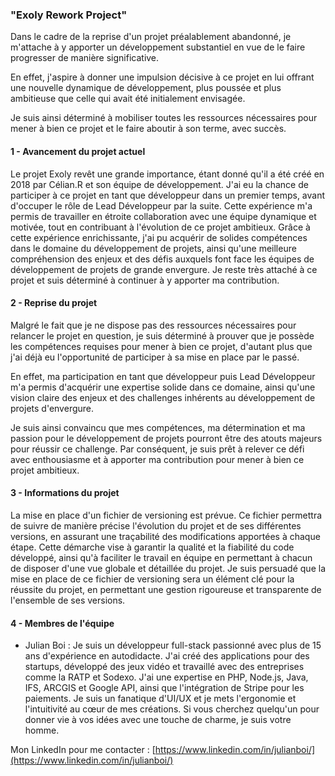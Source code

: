 ### "Exoly Rework Project"

Dans le cadre de la reprise d'un projet préalablement abandonné, je m'attache à y apporter un développement substantiel en vue de le faire progresser de manière significative. 

En effet, j'aspire à donner une impulsion décisive à ce projet en lui offrant une nouvelle dynamique de développement, plus poussée et plus ambitieuse que celle qui avait été initialement envisagée. 

Je suis ainsi déterminé à mobiliser toutes les ressources nécessaires pour mener à bien ce projet et le faire aboutir à son terme, avec succès.

#### 1 - Avancement du projet actuel

Le projet Exoly revêt une grande importance, étant donné qu'il a été créé en 2018 par Célian.R et son équipe de développement. J'ai eu la chance de participer à ce projet en tant que développeur dans un premier temps, avant d'occuper le rôle de Lead Développeur par la suite. Cette expérience m'a permis de travailler en étroite collaboration avec une équipe dynamique et motivée, tout en contribuant à l'évolution de ce projet ambitieux. Grâce à cette expérience enrichissante, j'ai pu acquérir de solides compétences dans le domaine du développement de projets, ainsi qu'une meilleure compréhension des enjeux et des défis auxquels font face les équipes de développement de projets de grande envergure. Je reste très attaché à ce projet et suis déterminé à continuer à y apporter ma contribution.

#### 2 - Reprise du projet

Malgré le fait que je ne dispose pas des ressources nécessaires pour relancer le projet en question, je suis déterminé à prouver que je possède les compétences requises pour mener à bien ce projet, d'autant plus que j'ai déjà eu l'opportunité de participer à sa mise en place par le passé. 

En effet, ma participation en tant que développeur puis Lead Développeur m'a permis d'acquérir une expertise solide dans ce domaine, ainsi qu'une vision claire des enjeux et des challenges inhérents au développement de projets d'envergure. 

Je suis ainsi convaincu que mes compétences, ma détermination et ma passion pour le développement de projets pourront être des atouts majeurs pour réussir ce challenge. Par conséquent, je suis prêt à relever ce défi avec enthousiasme et à apporter ma contribution pour mener à bien ce projet ambitieux.


#### 3 - Informations du projet

La mise en place d'un fichier de versioning est prévue. Ce fichier permettra de suivre de manière précise l'évolution du projet et de ses différentes versions, en assurant une traçabilité des modifications apportées à chaque étape. Cette démarche vise à garantir la qualité et la fiabilité du code développé, ainsi qu'à faciliter le travail en équipe en permettant à chacun de disposer d'une vue globale et détaillée du projet. Je suis persuadé que la mise en place de ce fichier de versioning sera un élément clé pour la réussite du projet, en permettant une gestion rigoureuse et transparente de l'ensemble de ses versions.

#### 4 - Membres de l'équipe

- Julian Boi : Je suis un développeur full-stack passionné avec plus de 15 ans d'expérience en autodidacte. J'ai créé des applications pour des startups, développé des jeux vidéo et travaillé avec des entreprises comme la RATP et Sodexo. J'ai une expertise en PHP, Node.js, Java, IFS, ARCGIS et Google API, ainsi que l'intégration de Stripe pour les paiements. Je suis un fanatique d'UI/UX et je mets l'ergonomie et l'intuitivité au cœur de mes créations. Si vous cherchez quelqu'un pour donner vie à vos idées avec une touche de charme, je suis votre homme.

Mon LinkedIn pour me contacter :    [https://www.linkedin.com/in/julianboi/](https://www.linkedin.com/in/julianboi/)
